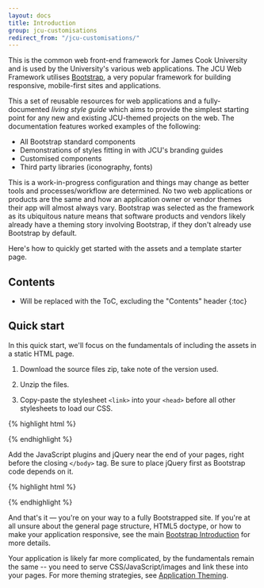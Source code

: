 ```yaml
---
layout: docs
title: Introduction
group: jcu-customisations
redirect_from: "/jcu-customisations/"
---
```


This is the common web front-end framework for James Cook University and is used
by the University's various web applications.  The JCU Web Framework utilises
[Bootstrap](http://getbootstrap.com), a very popular framework for building
responsive, mobile-first sites and applications.

This a set of reusable resources for web applications and a fully-documented
*living style guide* which aims to provide the simplest starting point for any
new and existing JCU-themed projects on the web.  The documentation features
worked examples of the following:

* All Bootstrap standard components
* Demonstrations of styles fitting in with JCU's branding guides
* Customised components
* Third party libraries (iconography, fonts)

This is a work-in-progress configuration and things may change as better tools
and processes/workflow are determined.  No two web applications or products are
the same and how an application owner or vendor themes their app will almost
always vary.  Bootstrap was selected as the framework as its ubiquitous nature
means that software products and vendors likely already have a theming story
involving Bootstrap, if they don't already use Bootstrap by default.

Here's how to quickly get started with the assets and a template starter page.

## Contents

* Will be replaced with the ToC, excluding the "Contents" header
{:toc}

## Quick start

In this quick start, we'll focus on the fundamentals of including the assets in
a static HTML page.  

1. Download the source files zip, take note of the version used.

1. Unzip the files.

1. Copy-paste the stylesheet `<link>` into your `<head>` before all other stylesheets to load our CSS.

{% highlight html %}
<link rel="stylesheet" href="./jcu-web-framework/dist/css/jcu.css">
{% endhighlight %}

Add the JavaScript plugins and jQuery near the end of your pages, right before
the closing `</body>` tag. Be sure to place jQuery first as Bootstrap code
depends on it.

{% highlight html %}
<script src="./jcu-web-framework/dist/js/vendor/jquery.min.js"></script>
<script src="./jcu-web-framework/dist/js/bootstrap.min.js"></script>
{% endhighlight %}

And that's it — you're on your way to a fully Bootstrapped site. If you're at
all unsure about the general page structure, HTML5 doctype, or how to make your
application responsive, see the main [Bootstrap
Introduction](../../getting-started/introduction) for more details.

Your application is likely far more complicated, by the fundamentals remain the
same -- you need to serve CSS/JavaScript/images and link these into your pages.
For more theming strategies, see [Application Theming](../application-theming).
